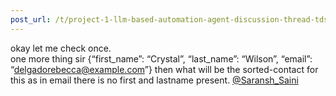 ```yaml
---
post_url: /t/project-1-llm-based-automation-agent-discussion-thread-tds-jan-2025/164277/536
---
```

okay let me check once.  
one more thing sir {“first\_name”: “Crystal”, “last\_name”: “Wilson”, “email”: “[delgadorebecca@example.com](mailto:delgadorebecca@example.com)”} then what will be the sorted-contact for this as in email there is no first and lastname present. [@Saransh\_Saini](/u/saransh_saini)